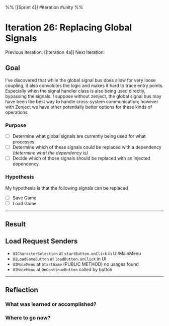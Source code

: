 %%
[[Sprint 4]] #iteration #unity
%%
# Iteration 26: Replacing Global Signals
Previous Iteration: [[Iteration 4a]]
Next Iteration: 


## Goal
I've discovered that while the global signal bus does allow for very loose coupling, it also convolutes the logic and makes it hard to trace entry points.  Especially when the signal handler class is also being used directly, bypassing the signals.  I suppose without zenject, the global signal bus may have been the best way to handle cross-system communication; however with Zenject we have other potentially better options for these kinds of operations.


### Purpose
- [ ] Determine what global signals are currently being used for what processes
- [ ] Determine which of these signals could be replaced with a dependency *(determine what the dependency is)*
- [ ] Decide which of those signals should be replaced with an injected dependency

### Hypothesis

My hypothesis is that the following signals can be replaced
- [ ] Save Game
- [ ] Load Game

----
## Result

## Load Request Senders
- `UICharacterSelection` at `startButton.onClick` in UI/MainMenu
- `UILoadGameButton` at `loadButton.onClick` in UI
- `UIMainMenu` at `StartGame` (PUBLIC METHOD) no usages found
- `UIMainMenu` at `OnContinueButton` called by button



----
## Reflection



### What was learned or accomplished?


### Where to go now?

